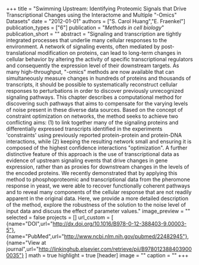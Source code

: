 +++
title = "Swimming Upstream: Identifying Proteomic Signals that Drive Transcriptional Changes using the Interactome and Multiple \"-Omics\" Datasets"
date = "2012-01-01"
authors = ["S. Carol Huang","E. Fraenkel"]
publication_types = ["6"]
publication = "_Methods in cell biology_"
publication_short = ""
abstract = "Signaling and transcription are tightly integrated processes that underlie many cellular responses to the environment. A network of signaling events, often mediated by post-translational modification on proteins, can lead to long-term changes in cellular behavior by altering the activity of specific transcriptional regulators and consequently the expression level of their downstream targets. As many high-throughput, \"-omics\" methods are now available that can simultaneously measure changes in hundreds of proteins and thousands of transcripts, it should be possible to systematically reconstruct cellular responses to perturbations in order to discover previously unrecognized signaling pathways. This chapter describes a computational method for discovering such pathways that aims to compensate for the varying levels of noise present in these diverse data sources. Based on the concept of constraint optimization on networks, the method seeks to achieve two conflicting aims: (1) to link together many of the signaling proteins and differentially expressed transcripts identified in the experiments 'constraints' using previously reported protein-protein and protein-DNA interactions, while (2) keeping the resulting network small and ensuring it is composed of the highest confidence interactions \"optimization\". A further distinctive feature of this approach is the use of transcriptional data as evidence of upstream signaling events that drive changes in gene expression, rather than as proxies for downstream changes in the levels of the encoded proteins. We recently demonstrated that by applying this method to phosphoproteomic and transcriptional data from the pheromone response in yeast, we were able to recover functionally coherent pathways and to reveal many components of the cellular response that are not readily apparent in the original data. Here, we provide a more detailed description of the method, explore the robustness of the solution to the noise level of input data and discuss the effect of parameter values."
image_preview = ""
selected = false
projects = []
url_custom = [ {name="DOI",url="http://dx.doi.org/10.1016/B978-0-12-388403-9.00003-5"}, {name="PubMed",url="http://www.ncbi.nlm.nih.gov/pubmed/22482945"}, {name="View at journal",url="http://linkinghub.elsevier.com/retrieve/pii/B9780123884039000035"} ] 
math = true
highlight = true
[header]
image = ""
caption = ""
+++

